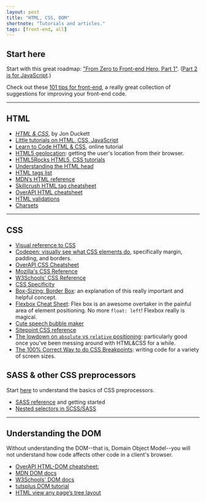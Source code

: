 ```yaml
---
layout: post
title: "HTML, CSS, DOM"
shortnote: "Tutorials and articles."
tags: [front-end, all]
---
```


## Start here
Start with this great roadmap: ["From Zero to Front-end Hero, Part 1"](https://medium.freecodecamp.com/from-zero-to-front-end-hero-part-1-7d4f7f0bff02#.sb4dij3lx). ([Part 2 is for JavaScript](https://medium.freecodecamp.com/from-zero-to-front-end-hero-part-2-adfa4824da9b#.jipjenhuj).)

Check out these [101 tips for front-end](https://medium.freecodecamp.com/101-ways-to-make-your-website-more-awesome-79c934dd2a11#.5yci2z37b), a really great collection of suggestions for improving your front-end code.

<hr>

## HTML
* *[HTML & CSS](https://www.amazon.com/HTML-CSS-Design-Build-Websites/dp/1118008189)*, by Jon Duckett
* [Little tutorials on HTML, CSS, JavaScript](http://thecodeplayer.com/)
* [Learn to Code HTML & CSS](http://learn.shayhowe.com/html-css/), online tutorial
* [HTML5 geolocation](https://www.sitepoint.com/html5-geolocation/): getting the user's location from their browser.
* [HTML5Rocks HTML5, CSS tutorials](http://www.html5rocks.com/en/tutorials/?page=1)
* [Understanding the HTML head](https://www.w3.org/wiki/The_HTML_head_element#Head.3F_What_head_are_we_talking_about.3F)
* [HTML tags list](https://developers.whatwg.org/section-index.html#index)
* [MDN’s HTML reference](https://developer.mozilla.org/en-US/docs/Web/HTML/Element)
* [Skillcrush HTML tag cheatsheet](http://skillcrush.com/wp-content/uploads/2012/06/HTML-Cheatsheet-Skillcrush.pdf)
* [OverAPI HTML cheatsheet](http://overapi.com/html)
* [HTML validations](https://validator.w3.org/)
* [Charsets](http://www.joelonsoftware.com/articles/Unicode.html)

<hr>

## CSS
* [Visual reference to CSS](http://cssreference.io/)
* [Codepen: visually see what CSS elements do](http://codepen.io/carolineartz/full/ogVXZj/), specifically margin, padding, and borders.
* [OverAPI CSS Cheatsheet](http://overapi.com/jquery)
* [Mozilla's CSS Reference](https://developer.mozilla.org/en-US/docs/Web/CSS/Reference)
* [W3Schools' CSS Reference](https://www.w3.org/TR/CSS21/propidx.html)
* [CSS Specificity](http://specificity.keegan.st/)
* [Box-Sizing: Border Box](http://www.paulirish.com/2012/box-sizing-border-box-ftw/): an explanation of this really important and helpful concept.
* [Flexbox Cheat Sheet](http://jonibologna.com/flexbox-cheatsheet/): Flex box is an awesome overtaker in the painful area of element positioning. No more `float: left`! Flexbox really is magical.
* [Cute speech bubble maker](http://ilikepixels.co.uk/drop/bubbler/)
* [Sitepoint CSS reference](http://reference.sitepoint.com/css)
* [The lowdown on `absolute` vs `relative` positioning](https://codemyviews.com/blog/the-lowdown-on-absolute-vs-relative-positioning): particularly good once you've been messing around with HTML&CSS for a while.
* [The 100% Correct Way to do CSS Breakpoints](https://medium.freecodecamp.com/the-100-correct-way-to-do-css-breakpoints-88d6a5ba1862#.5p7uxf3ni): writing code for a variety of screen sizes.

## SASS & other CSS preprocessors
Start [here](http://sass-lang.com/guide) to understand the basics of CSS preprocessors.

* [SASS reference](http://sass-lang.com/documentation/file.SASS_REFERENCE.html) and getting started
* [Nested selectors in SCSS/SASS](http://thesassway.com/beginner/the-inception-rule)

<hr>

## Understanding the DOM
Without understanding the DOM--that is, Domain Object Model--you will not understand how code affects other code in a client's browser.

* [OverAPI HTML-DOM cheatsheet:](http://overapi.com/html-dom)
* [MDN DOM docs](https://developer.mozilla.org/en-US/docs/Web/API/document)
* [W3Schools' DOM docs](http://www.w3schools.com/jsref/dom_obj_document.asp)
* [tutsplus DOM tutorial](http://code.tutsplus.com/tutorials/javascript-and-the-dom-series-lesson-1--net-3134)
* [HTML view any page’s tree layout](https://htmltree.peterbe.com/)
